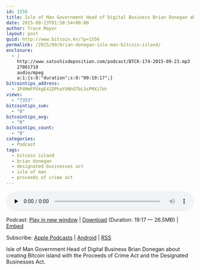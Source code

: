 ```yaml
---
id: 1556
title: Isle of Man Government Head of Digital Business Brian Donegan about creating Bitcoin island
date: 2015-09-23T01:58:54+00:00
author: Trace Mayer
layout: post
guid: http://www.bitcoin.kn/?p=1556
permalink: /2015/09/brian-donegan-isle-man-bitcoin-island/
enclosure:
  - |
    http://www.satoshisdeposition.com/podcast/BTCK-174-2015-09-23.mp3
    27801710
    audio/mpeg
    a:1:{s:8:"duration";s:8:"00:19:17";}
bitcointips_address:
  - 1P4MmFPUkgE41DPhaYUNhGTbLSsPMXi7dr
views:
  - "7353"
bitcointips_sum:
  - "0"
bitcointips_avg:
  - "0"
bitcointips_count:
  - "0"
categories:
  - Podcast
tags:
  - bitcoin island
  - brian donegan
  - designated businesses act
  - isle of man
  - proceeds of crime act
---
```

<!--powerpress_player-->

<div class="powerpress_player" id="powerpress_player_5766">
  <audio class="wp-audio-shortcode" id="audio-1556-177" preload="none" style="width: 100%;" controls="controls"><source type="audio/mpeg" src="http://media.blubrry.com/bitcoinruntogold/p/www.satoshisdeposition.com/podcast/BTCK-174-2015-09-23.mp3?_=177" /><a href="http://media.blubrry.com/bitcoinruntogold/p/www.satoshisdeposition.com/podcast/BTCK-174-2015-09-23.mp3">http://media.blubrry.com/bitcoinruntogold/p/www.satoshisdeposition.com/podcast/BTCK-174-2015-09-23.mp3</a></audio>
</div>

<p class="powerpress_links powerpress_links_mp3">
  Podcast: <a href="http://media.blubrry.com/bitcoinruntogold/p/www.satoshisdeposition.com/podcast/BTCK-174-2015-09-23.mp3" class="powerpress_link_pinw" target="_blank" title="Play in new window" onclick="return powerpress_pinw('https://www.bitcoin.kn/?powerpress_pinw=1556-podcast');" rel="nofollow">Play in new window</a> | <a href="http://media.blubrry.com/bitcoinruntogold/s/www.satoshisdeposition.com/podcast/BTCK-174-2015-09-23.mp3" class="powerpress_link_d" title="Download" rel="nofollow" download="BTCK-174-2015-09-23.mp3">Download</a> (Duration: 19:17 &#8212; 26.5MB) | <a href="#" class="powerpress_link_e" title="Embed" onclick="return powerpress_show_embed('1556-podcast');" rel="nofollow">Embed</a>
</p>

<p class="powerpress_embed_box" id="powerpress_embed_1556-podcast" style="display: none;">
  <input id="powerpress_embed_1556-podcast_t" type="text" value="<iframe width=&quot;320&quot; height=&quot;30&quot; src=&quot;https://www.bitcoin.kn/?powerpress_embed=1556-podcast&amp;powerpress_player=mediaelement-audio&quot; frameborder=&quot;0&quot; scrolling=&quot;no&quot;></iframe>" onclick="javascript: this.select();" onfocus="javascript: this.select();" style="width: 70%;" readOnly />
</p>

<p class="powerpress_links powerpress_subscribe_links">
  Subscribe: <a href="https://itunes.apple.com/WebObjects/MZStore.woa/wa/viewPodcast?id=301670981&mt=2&ls=1#episodeGuid=http%3A%2F%2Fwww.bitcoin.kn%2F%3Fp%3D1556" class="powerpress_link_subscribe powerpress_link_subscribe_itunes" title="Subscribe on Apple Podcasts" rel="nofollow">Apple Podcasts</a> | <a href="https://subscribeonandroid.com/www.bitcoin.kn/feed/podcast/" class="powerpress_link_subscribe powerpress_link_subscribe_android" title="Subscribe on Android" rel="nofollow">Android</a> | <a href="https://www.bitcoin.kn/feed/podcast/" class="powerpress_link_subscribe powerpress_link_subscribe_rss" title="Subscribe via RSS" rel="nofollow">RSS</a>
</p>

Isle of Man Government Head of Digital Business Brian Donegan about creating Bitcoin island with the Proceeds of Crime Act and the Designated Businesses Act.